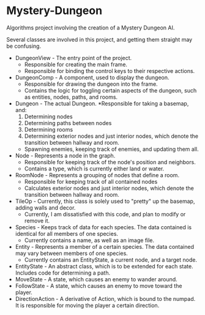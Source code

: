 # Mystery-Dungeon
Algorithms project involving the creation of a Mystery Dungeon AI.

Several classes are involved in this project, and getting them straight may be confusing.
* DungeonView - The entry point of the project.
  * Responsible for creating the main frame.
  * Responsible for binding the control keys to their respective actions.
* DungeonComp - A component, used to display the dungeon.
  * Responsible for drawing the dungeon into the frame.
  * Contains the logic for toggling certain aspects of the dungeon, such as entities, nodes, paths, and rooms.
* Dungeon - The actual Dungeon.
  *Responsible for taking a basemap, and:
    1. Determining nodes
    2. Determining paths between nodes
    3. Determining rooms
    4. Determining exterior nodes and just interior nodes, which denote the transition between hallway and room.
  * Spawning enemies, keeping track of enemies, and updating them all.
* Node - Represents a node in the graph.
  * Responsible for keeping track of the node's position and neighbors.
  * Contains a type, which is currently either land or water.
* RoomNode - Represents a grouping of nodes that define a room.
  * Responsible for keeping track of all contained nodes
  * Calculates exterior nodes and just interior nodes, which denote the transition between hallway and room.
* TileOp - Currently, this class is solely used to "pretty" up the basemap, adding walls and decor.
  * Currently, I am dissatisfied with this code, and plan to modify or remove it.
* Species - Keeps track of data for each species. The data contained is identical for all members of one species.
  * Currently contains a name, as well as an image file.
* Entity - Represents a member of a certain species. The data contained may vary between members of one species.
  * Currently contains an EntityState, a current node, and a target node.
* EntityState - An abstract class, which is to be extended for each state. Includes code for determining a path.
* MoveState - A state, which causes an enemy to wander around.
* FollowState - A state, which causes an enemy to move toward the player.
* DirectionAction - A derivative of Action, which is bound to the numpad. It is responsible for moving the player a certain direction.
